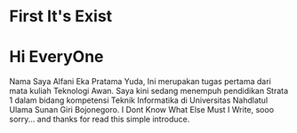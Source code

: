 # First It's Exist
# Hi EveryOne

Nama Saya Alfani Eka Pratama Yuda, Ini merupakan tugas pertama dari mata kuliah Teknologi Awan.
Saya kini sedang menempuh pendidikan Strata 1 dalam bidang kompetensi Teknik Informatika di Universitas Nahdlatul Ulama Sunan Giri Bojonegoro.
I Dont Know What Else Must I Write, sooo sorry...
and thanks for read this simple introduce.
